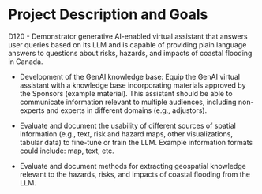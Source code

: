 # Project Description and Goals

D120 - Demonstrator generative AI-enabled virtual assistant that answers user queries based on its LLM and is capable of providing plain language answers to questions about risks, hazards, and impacts of coastal flooding in Canada.

- Development of the GenAI knowledge base: Equip the GenAI virtual assistant with a knowledge base incorporating materials approved by the Sponsors (example material). This assistant should be able to communicate information relevant to multiple audiences, including non-experts and experts in different domains (e.g., adjustors).

- Evaluate and document the usability of different sources of spatial information (e.g., text, risk and hazard maps, other visualizations, tabular data) to fine-tune or train the LLM. Example information formats could include: map, text, etc.

- Evaluate and document methods for extracting geospatial knowledge relevant to the hazards, risks, and impacts of coastal flooding from the LLM.

